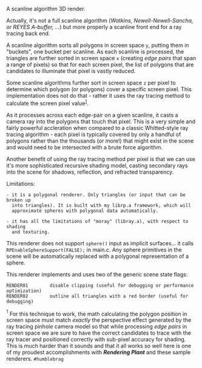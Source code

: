 
A scanline algorithm 3D render.


Actually, it's not a full scanline algorithm (_Watkins, Newell-Newell-Sancha, or
REYES A-buffer, ..._) but more properly a scanline front end for a ray tracing
back end.

A scanline algorithm sorts all polygons in screen space `y`, putting them in 
"buckets", one bucket per scanline. As each scanline is processed, the triangles
are further sorted in screen space `x` (creating _edge pairs_ that span a range of
pixels) so that for each screen pixel, the list of polygons that are candidates 
to illuminate that pixel is vastly reduced.

Some scanline algorithms further sort in screen space `z` per pixel to determine which
polygon (or polygons) cover a specific screen pixel. This implementation does not 
do that - rather it uses the ray tracing method to calculate the screen pixel value<sup>[1](#screenprojmath)</sup>.

As it processes across each edge-pair on a given scanline, it casts a camera
ray into the polygons that touch that pixel. This is a very simple and fairly
powerful accleration when compared to a classic Whitted-style ray tracing 
algorithm - each pixel is typically covered by only a handful of polygons 
rather than the thousands (or more!) that might exist in the scene and would need 
to be intersected with a brute force algorithm.

Another benefit of using the ray tracing method per pixel is that we can use
it's more sophisticated recursive shading model, casting secondary rays into
the scene for shadows, reflection, and refracted transparency.

Limitations:

    - it is a polygonal renderer. Only triangles (or input that can be broken up
      into triangles). It is built with my librp.a framework, which will
      approximate spheres with polygonal data automatically.

    - it has all the limitations of "moray" (libray.a), with respect to shading
      and texturing.

This renderer does not support `sphere()` input as implicit surfaces... it calls 
`RPEnableSphereSupport(FALSE);` in main.c. Any sphere primitives in the scene will be automatically
replaced with a polygonal representation of a sphere.

This renderer implements and uses two of the generic scene state flags:

    RENDER01        disable clipping (useful for debugging or performance optimization)
    RENDER02        outline all triangles with a red border (useful for debugging)



<a name="screenprojmath"><sup>1</sup></a> For this technique to work, the math calculating the polygon position in screen space must match _exactly_ the perspective effect generated by the ray tracing pinhole camera model so that while processing _edge pairs_ in screen space we are sure to have the correct candidates to trace with the ray tracer and positioned correctly with sub-pixel accuracy for shading. This is much harder than it sounds and that it all works so well here is one of my proudest accomplishments with **_Rendering Plant_** and these sample renderers. `#humblebrag`
